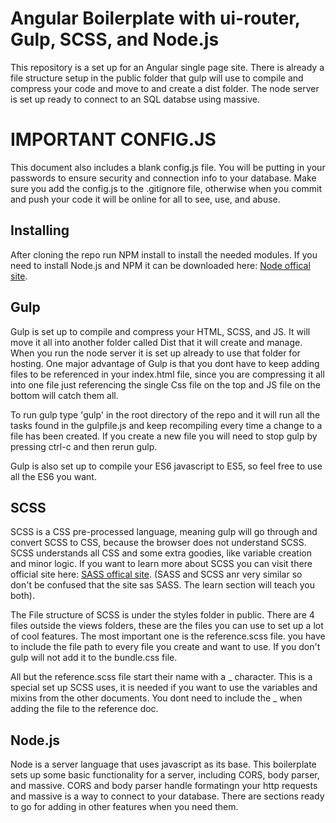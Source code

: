 # Angular Boilerplate with ui-router, Gulp, SCSS, and Node.js

This repository is a set up for an Angular single page site. There is already a file structure setup in the public folder that gulp will use to compile and compress your code and move to and create a dist folder. The node server is set up ready to connect to an SQL databse using massive.

# IMPORTANT CONFIG.JS

This document also includes a blank config.js file. You will be putting in your passwords to ensure security and connection info to your database. Make sure you add the config.js to the .gitignore file, otherwise when you commit and push your code it will be online for all to see, use, and abuse.

## Installing

After cloning the repo run NPM install to install the needed modules. If you need to install Node.js and NPM it can be downloaded here: [Node offical site](https://nodejs.org/en/download/).

## Gulp

Gulp is set up to compile and compress your HTML, SCSS, and JS. It will move it all into another folder called Dist that it will create and manage. When you run the node server it is set up already to use that folder for hosting. One major advantage of Gulp is that you dont have to keep adding files to be referenced in your index.html file, since you are compressing it all into one file just referencing the single Css file on the top and JS file on the bottom will catch them all.

To run gulp type 'gulp' in the root directory of the repo and it will run all the tasks found in the gulpfile.js and keep recompiling every time a change to a file has been created. If you create a new file you will need to stop gulp by pressing ctrl-c and then rerun gulp.

Gulp is also set up to compile your ES6 javascript to ES5, so feel free to use all the ES6 you want.

## SCSS

SCSS is a CSS pre-processed language, meaning gulp will go through and convert SCSS to CSS, because the browser does not understand SCSS. SCSS understands all CSS and some extra goodies, like variable creation and minor logic. If you want to learn more about SCSS you can visit there official site here: [SASS offical site](http://sass-lang.com/). (SASS and SCSS anr very similar so don't be confused that the site sas SASS. The learn section will teach you both).

The File structure of SCSS is under the styles folder in public. There are 4 files outside the views folders, these are the files you can use to set up a lot of cool features. The most important one is the reference.scss file. you have to include the file path to every file you create and want to use. If you don't gulp will not add it to the bundle.css file.

All but the reference.scss file start their name with a _ character. This is a special set up SCSS uses, it is needed if you want to use the variables and mixins from the other documents. You dont need to include the _ when adding the file to the reference doc.

## Node.js

Node is a server language that uses javascript as its base. This boilerplate sets up some basic functionality for a server, including CORS, body parser, and massive. CORS and body parser handle formatingn your http requests and massive is a way to connect to your database. There are sections ready to go for adding in other features when you need them.
